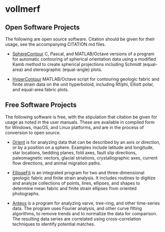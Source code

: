 # vollmerf

## Open Software Projects

The following are open source software. Citation should be given for their usage, see the accompanying CITATION.md files. 

* [SphereContour](https://vollmerf.github.io/spherecontour/) C, Pascal, and MATLAB/Octave versions of a program for automatic contouring of spherical orientation data using a modified Kamb method to create spherical projections including Schmidt (equal-area) and stereographic (equal-angle) plots. 

* [HyperContour](https://vollmerf.github.io/hypercontour/) MATLAB/Octave script for contouring geologic fabric and finite strain data on the unit hyperboloid, including Rf/phi, Elliott polar, and equal-area fabric plots. 
## Free Software Projects

The following software is free, with the stipulation that citation be given for usage as noted in the user manuals. These are available in compiled form for Windows, macOS, and Linux platforms, and are in the process of conversion to open source.

* [Orient](https://www.frederickvollmer.com/orient/) is for analyzing data that can be described by an axis or direction, or by a position on a sphere. Examples include latitude and longitude, star locations, bedding planes, fold axes, fault slip directions, paleomagnetic vectors, glacial striations, crystallographic axes, current flow directions, and animal migration paths.

* [EllipseFit](https://www.frederickvollmer.com/ellipsefit/) is an integrated program for two and three-dimensional geologic fabric and finite strain analysis. It includes routines to digitize and analyze collections of points, lines, ellipses, and shapes to determine mean fabric and finite strain ellipses from oriented photographs.

* [Antevs](https://www.frederickvollmer.com/antevs/) is a program for analyzing varve, tree-ring, and other time-series data. The program uses Fourier analysis, and other curve fitting algorithms, to remove trends and to normalize the data for comparison. The resulting data series are correlated using cross-correlation techniques to identify potential matches.  
